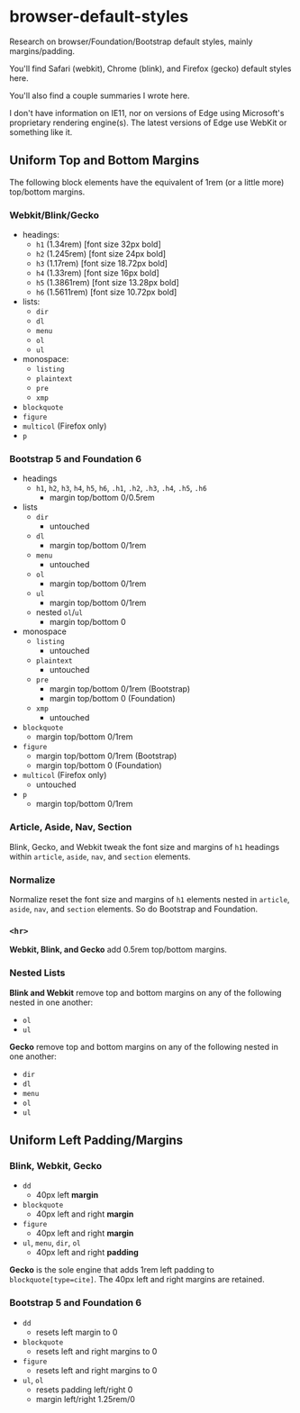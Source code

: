 # browser-default-styles

Research on browser/Foundation/Bootstrap default styles, mainly
margins/padding.

You'll find Safari (webkit), Chrome (blink), and Firefox (gecko)
default styles here.

You'll also find a couple summaries I wrote here.

I don't have information on IE11, nor on versions of Edge using
Microsoft's proprietary rendering engine(s).  The latest versions of
Edge use WebKit or something like it.

## Uniform Top and Bottom Margins

The following block elements have the equivalent of 1rem (or a little
more) top/bottom margins.

### Webkit/Blink/Gecko

-   headings:
    -   `h1` (1.34rem) [font size 32px bold]
    -   `h2` (1.245rem) [font size 24px bold]
    -   `h3` (1.17rem) [font size 18.72px bold]
    -   `h4` (1.33rem) [font size 16px bold]
    -   `h5` (1.3861rem) [font size 13.28px bold]
    -   `h6` (1.5611rem) [font size 10.72px bold]
-   lists:
    -   `dir`
    -   `dl`
    -   `menu`
    -   `ol`
    -   `ul`
-   monospace:
    -   `listing`
    -   `plaintext`
    -   `pre`
    -   `xmp`
-   `blockquote`
-   `figure`
-   `multicol` (Firefox only)
-   `p`

### Bootstrap 5 and Foundation 6

-   headings
    -   `h1`, `h2`, `h3`, `h4`, `h5`, `h6`, `.h1`, `.h2`, `.h3`, `.h4`, `.h5`, `.h6`
        -   margin top/bottom 0/0.5rem
-   lists
    -   `dir`
        -   untouched
    -   `dl`
        -   margin top/bottom 0/1rem
    -   `menu`
        -   untouched
    -   `ol`
        -   margin top/bottom 0/1rem
    -   `ul`
        -   margin top/bottom 0/1rem
    -   nested `ol`/`ul`
        -   margin top/bottom 0
-   monospace
    -   `listing`
        -   untouched
    -   `plaintext`
        -   untouched
    -   `pre`
        -   margin top/bottom 0/1rem (Bootstrap)
        -   margin top/bottom 0 (Foundation)
    -   `xmp`
        -   untouched
-   `blockquote`
    -   margin top/bottom 0/1rem
-   `figure`
    -   margin top/bottom 0/1rem (Bootstrap)
    -   margin top/bottom 0 (Foundation)
-   `multicol` (Firefox only)
    -   untouched
-   `p`
    -   margin top/bottom 0/1rem

### Article, Aside, Nav, Section

Blink, Gecko, and Webkit tweak the font size and margins of `h1`
headings within `article`, `aside`, `nav`, and `section` elements.

### Normalize

Normalize reset the font size and margins of `h1` elements nested in
`article`, `aside`, `nav`, and `section` elements.  So do Bootstrap
and Foundation.

### `<hr>`

**Webkit, Blink, and Gecko** add 0.5rem top/bottom margins.

### Nested Lists

**Blink and Webkit** remove top and bottom margins on any of the
following nested in one another:

-   `ol`
-   `ul`

**Gecko** remove top and bottom margins on any of the following nested
in one another:

-   `dir`
-   `dl`
-   `menu`
-   `ol`
-   `ul`

## Uniform Left Padding/Margins

### Blink, Webkit, Gecko

-   `dd`
    -   40px left **margin**
-   `blockquote`
    -   40px left and right **margin**
-   `figure`
    -   40px left and right **margin**
-   `ul`, `menu`, `dir`, `ol`
    -   40px left and right **padding**
    
**Gecko** is the sole engine that adds 1rem left padding to
`blockquote[type=cite]`.  The 40px left and right margins are
retained.

### Bootstrap 5 and Foundation 6

-   `dd`
    -   resets left margin to 0
-   `blockquote`
    -   resets left and right margins to 0
-   `figure`
    -   resets left and right margins to 0
-   `ul`, `ol`
    -   resets padding left/right 0
    -   margin left/right 1.25rem/0
